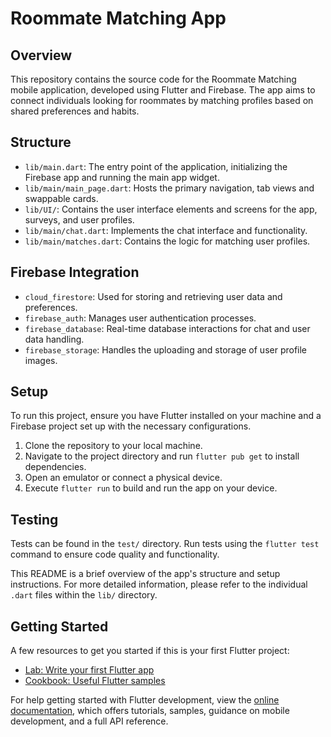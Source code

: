 # Roommate Matching App

## Overview
This repository contains the source code for the Roommate Matching mobile application, developed using Flutter and Firebase. The app aims to connect individuals looking for roommates by matching profiles based on shared preferences and habits.

## Structure
- `lib/main.dart`: The entry point of the application, initializing the Firebase app and running the main app widget.
- `lib/main/main_page.dart`: Hosts the primary navigation, tab views and swappable cards.
- `lib/UI/`: Contains the user interface elements and screens for the app, surveys, and user profiles.
- `lib/main/chat.dart`: Implements the chat interface and functionality.
- `lib/main/matches.dart`: Contains the logic for matching user profiles.

## Firebase Integration
- `cloud_firestore`: Used for storing and retrieving user data and preferences.
- `firebase_auth`: Manages user authentication processes.
- `firebase_database`: Real-time database interactions for chat and user data handling.
- `firebase_storage`: Handles the uploading and storage of user profile images.

## Setup
To run this project, ensure you have Flutter installed on your machine and a Firebase project set up with the necessary configurations.

1. Clone the repository to your local machine.
2. Navigate to the project directory and run `flutter pub get` to install dependencies.
3. Open an emulator or connect a physical device.
4. Execute `flutter run` to build and run the app on your device.

## Testing
Tests can be found in the `test/` directory. Run tests using the `flutter test` command to ensure code quality and functionality.


This README is a brief overview of the app's structure and setup instructions. For more detailed information, please refer to the individual `.dart` files within the `lib/` directory.

## Getting Started

A few resources to get you started if this is your first Flutter project:

- [Lab: Write your first Flutter app](https://docs.flutter.dev/get-started/codelab)
- [Cookbook: Useful Flutter samples](https://docs.flutter.dev/cookbook)

For help getting started with Flutter development, view the [online documentation](https://docs.flutter.dev/), which offers tutorials, samples, guidance on mobile development, and a full API reference.
